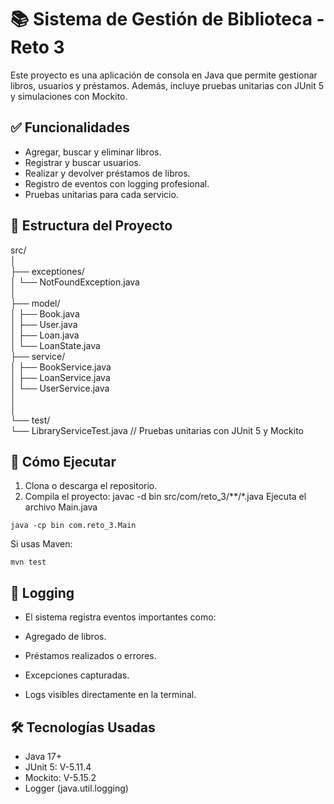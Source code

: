 # 📚 Sistema de Gestión de Biblioteca - Reto 3

Este proyecto es una aplicación de consola en Java que permite gestionar libros, usuarios y préstamos. Además, incluye pruebas unitarias con JUnit 5 y simulaciones con Mockito.


## ✅ Funcionalidades

- Agregar, buscar y eliminar libros.
- Registrar y buscar usuarios.
- Realizar y devolver préstamos de libros.
- Registro de eventos con logging profesional.
- Pruebas unitarias para cada servicio.


## 🧱 Estructura del Proyecto

src/ <br>
│  <br>
├── exceptiones/  <br>
│   └── NotFoundException.java  <br>
│  <br>
├── model/  <br>
│   ├── Book.java        
│   ├── User.java     
│   ├── Loan.java  
│   └── LoanState.java <br>
├── service/  <br>
│   ├── BookService.java        
│   ├── LoanService.java <br> 
│   └── UserService.java  
│  <br>
│  <br>
└── test/  <br>
    └── LibraryServiceTest.java   // Pruebas unitarias con JUnit 5 y Mockito  <br>


## 🚀 Cómo Ejecutar

1. Clona o descarga el repositorio.
2. Compila el proyecto:
  javac -d bin src/com/reto_3/**/*.java
  Ejecuta el archivo Main.java

  `java -cp bin com.reto_3.Main`

  Si usas Maven:

  `mvn test`


##  🧾 Logging

- El sistema registra eventos importantes como:

- Agregado de libros.
- Préstamos realizados o errores.
- Excepciones capturadas.
- Logs visibles directamente en la terminal.


## 🛠 Tecnologías Usadas

- Java 17+
- JUnit 5: V-5.11.4
- Mockito: V-5.15.2
- Logger (java.util.logging)

